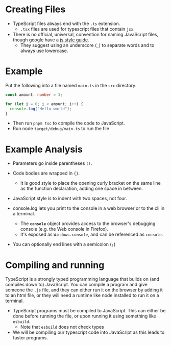 # Creating Files
* TypeScript files always end with the `.ts` extension.
	* `.tsx` files are used for typescript files that contain `jsx`.
* There is no official, universal, convention for naming JavaScript files, though google have a [js style guide](https://google.github.io/styleguide/jsguide.html).
	* They suggest using an underscore (`_`) to separate words and to always use lowercase.

# Example
Put the following into a file named `main.ts` in the `src` directory:
```typescript
const amount: number = 3;

for (let i = 0; i < amount; i++) {
  console.log("Hello world");
}
```

* Then run `pnpm tsc` to compile the code to JavaScript.
* Run node `target/debug/main.ts` to run the file

# Example Analysis
* Parameters go inside parentheses `()`.
* Code bodies are wrapped in `{}`.
	* It is good style to place the opening curly bracket on the same line as the function declaration, adding one space in between.
* JavaScript style is to indent with two spaces, not four.

* console.log lets you print to the console in a web browser or to the cli in a terminal.
	* The **`console`** object provides access to the browser's debugging console (e.g. the Web console in Firefox).
	* It's exposed as `Windows.console`, and can be referenced as `console`.
* You can optionally end lines with a semicolon (`;`)

# Compiling and running
TypeScript is a strongly typed programming language that builds on (and compiles down to) JavaScript. You can compile a program and give someone the `.js` file, and they can either run it on the browser by adding it to an html file, or they will need a runtime like node installed to run it on a terminal.

* TypeScript programs must be compiled to JavaScript. This can either be done before running the file, or upon running it using something like `esbuild`.
	* Note that `esbuild` does not check types
* We will be compiling our typescript code into JavaScript as this leads to faster programs.